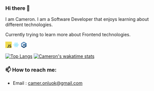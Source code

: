 ### Hi there 👋

I am Cameron. I am a Software Developer that enjoys learning about different technologies.

Currently trying to learn more about Frontend technologies.


<code><img height="20" src="https://raw.githubusercontent.com/github/explore/80688e429a7d4ef2fca1e82350fe8e3517d3494d/topics/javascript/javascript.png"></code>
<code><img height="20" src="https://raw.githubusercontent.com/github/explore/80688e429a7d4ef2fca1e82350fe8e3517d3494d/topics/react/react.png"></code>
<code><img height="20" src="https://raw.githubusercontent.com/github/explore/80688e429a7d4ef2fca1e82350fe8e3517d3494d/topics/cpp/cpp.png"></code>



[![Top Langs](https://github-readme-stats.vercel.app/api/top-langs/?username=camer0nluo&show_icons=true&langs_count=8&count_private=true&layout=compact)](https://github.com/anuraghazra/github-readme-stats)
[![Cameron's wakatime stats](https://github-readme-stats.vercel.app/api/wakatime?username=cambrownie)](https://github.com/anuraghazra/github-readme-stats)


### 📫 How to reach me:
- Email : camer.onluok@gmail.com
